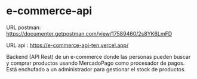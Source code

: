 # e-commerce-api

URL postman: https://documenter.getpostman.com/view/17589460/2s8YK6LmFD

URL api : https://e-commerce-api-ten.vercel.app/

Backend (API Rest) de un e-commerce donde las personas pueden buscar y comprar productos usando MercadoPago como procesador de pagos. Está enchufado a un administrador para gestionar el stock de productos.
